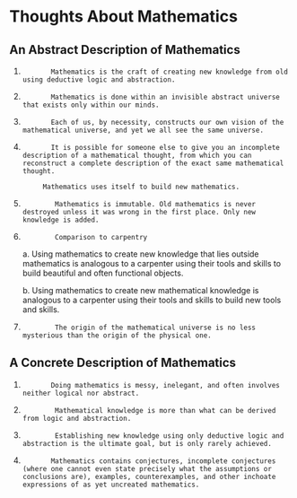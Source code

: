 # Thoughts About Mathematics
      
## An Abstract Description of Mathematics
        
1.            Mathematics is the craft of creating new knowledge from old using deductive logic and abstraction.

1.            Mathematics is done within an invisible abstract universe that exists only within our minds.

1.            Each of us, by necessity, constructs our own vision of the mathematical universe, and yet we all see the same universe.

1.            It is possible for someone else to give you an incomplete description of a mathematical thought, from which you can reconstruct a complete description of the exact same mathematical thought.

            Mathematics uses itself to build new mathematics.
1.             Mathematics is immutable. Old mathematics is never destroyed unless it was wrong in the first place. Only new knowledge is added.
1.             Comparison to carpentry

    a. Using mathematics to create new knowledge that lies outside mathematics is analogous to a carpenter using their tools and skills to build beautiful and often functional objects.

    b.                Using mathematics to create new mathematical knowledge is analogous to a carpenter using their tools and skills to build new tools and skills.

1.             The origin of the mathematical universe is no less mysterious than the origin of the physical one.

## A Concrete Description of Mathematics</h5>

1.            Doing mathematics is messy, inelegant, and often involves neither logical nor abstract.

1.             Mathematical knowledge is more than what can be derived from logic and abstraction.

1.             Establishing new knowledge using only deductive logic and abstraction is the ultimate goal, but is only rarely achieved.

1.            Mathematics contains conjectures, incomplete conjectures (where one cannot even state precisely what the assumptions or conclusions are), examples, counterexamples, and other inchoate expressions of as yet uncreated mathematics.
